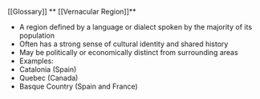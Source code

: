 
 [[Glossary]]
** [[Vernacular Region]]**

- A region defined by a language or dialect spoken by the majority of its population
- Often has a strong sense of cultural identity and shared history
- May be politically or economically distinct from surrounding areas
- Examples:
 - Catalonia (Spain)
 - Quebec (Canada)
 - Basque Country (Spain and France)